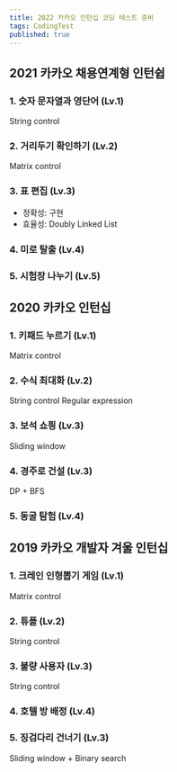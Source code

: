 ```yaml
---
title: 2022 카카오 인턴십 코딩 테스트 준비
tags: CodingTest
published: true
---
```


<!--more-->

## 2021 카카오 채용연계형 인턴쉽
### 1. 숫자 문자열과 영단어 (Lv.1)
String control

### 2. 거리두기 확인하기 (Lv.2)
Matrix control

### 3. 표 편집 (Lv.3)
- 정확성: 구현
- 효율성: Doubly Linked List

### 4. 미로 탈출 (Lv.4)
### 5. 시험장 나누기 (Lv.5)


## 2020 카카오 인턴십
### 1. 키패드 누르기 (Lv.1)
Matrix control

### 2. 수식 최대화 (Lv.2)
String control
Regular expression

### 3. 보석 쇼픵 (Lv.3)
Sliding window

### 4. 경주로 건설 (Lv.3)
DP + BFS

### 5. 동굴 탐험 (Lv.4)


## 2019 카카오 개발자 겨울 인턴십
### 1. 크레인 인형뽑기 게임 (Lv.1)
Matrix control

### 2. 튜플 (Lv.2)
String control

### 3. 불량 사용자 (Lv.3)
String control

### 4. 호텔 방 배정 (Lv.4)
### 5. 징검다리 건너기 (Lv.3)
Sliding window + Binary search
